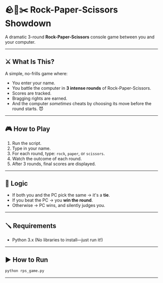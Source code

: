 # 🪨📄✂️ Rock-Paper-Scissors Showdown

A dramatic 3-round **Rock-Paper-Scissors** console game between you and your computer. 

---

## ⚔️ What Is This?

A simple, no-frills game where:

* You enter your name.
* You battle the computer in **3 intense rounds** of Rock-Paper-Scissors.
* Scores are tracked.
* Bragging rights are earned.
* And the computer *sometimes* cheats by choosing its move before the round starts. 😈

---

## 🎮 How to Play

1. Run the script.
2. Type in your name.
3. For each round, type: `rock`, `paper`, or `scissors`.
4. Watch the outcome of each round.
5. After 3 rounds, final scores are displayed.

---

## 🧠 Logic

* If both you and the PC pick the same → it's a **tie**.
* If you beat the PC → you **win the round**.
* Otherwise → PC wins, and silently judges you.

---

## 🪛 Requirements

* Python 3.x
  (No libraries to install—just run it!)

---

## ▶️ How to Run

```bash
python rps_game.py
```

---

